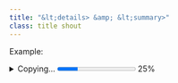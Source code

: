 ```yaml
---
title: "&lt;details> &amp; &lt;summary>"
class: title shout
---
```

<p>Example:</p>
<details>
<summary>Copying… <progress max="375505392" value="97543282"></progress> 25%</summary>
<dl>
<dt>Transfer rate:</dt> <dd>452KB/s</dd>
<dt>Local filename:</dt> <dd>/home/rpausch/raycd.m4v</dd>
<dt>Remote filename:</dt> <dd>/var/www/lectures/raycd.m4v</dd>
<dt>Duration:</dt> <dd>01:16:27</dd>
<dt>Color profile:</dt> <dd>SD (6-1-6)</dd>
<dt>Dimensions:</dt> <dd>320×240</dd>
</dl>
</details>